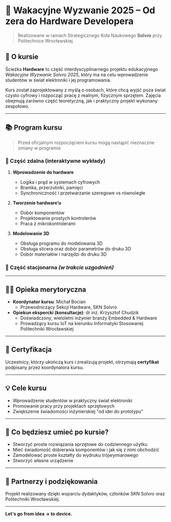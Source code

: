# 🔧 Wakacyjne Wyzwanie 2025 – Od zera do Hardware Developera

> Realizowane w ramach Strategicznego Koła Naukowego **Solvro** przy Politechnice Wrocławskiej  

## 📌 O kursie

Ścieżka **Hardware** to część interdyscyplinarnego projektu edukacyjnego _Wakacyjne Wyzwanie Solvro 2025_, który ma na celu wprowadzenie studentów w świat elektroniki i jej programowania.

Kurs został zaprojektowany z myślą o osobach, które chcą wyjść poza świat czysto cyfrowy i rozpocząć pracę z realnym, fizycznym sprzętem. Zajęcia obejmują zarówno część teoretyczną, jak i praktyczny projekt wykonany zespołowo.

---

## 📚 Program kursu 

> Przed oficjalnym rozpoczęciem kursu mogą nastąpić nieznaczne zmiany w programie
 
### 🔹 Część zdalna (interaktywne wykłady)

1. **Wprowadzenie do hardware**
   - Logika i prąd w systemach cyfrowych
   - Bramka, przerzutniki, pamięci
   - Synchroniczność i przetwarzanie szeregowe vs równoległe

2. **Tworzenie hardware’u**
   - Dobór komponentów
   - Projektowanie prostych kontrolerów
   - Praca z mikrokontrolerami

3. **Modelowanie 3D**
   - Obsługa programu do modelowania 3D
   - Obsługa slicera oraz dobór parametrów do druku 3D
   - Dobór materiałów i narzędzi do druku 3D

### 🔹 Część stacjonarna *(w trakcie uzgodnień)*

---

## 👨‍🏫 Opieka merytoryczna

- **Koordynator kursu**: Michał Bocian  
  - Przewodniczący Sekcji Hardware, SKN Solvro  
- **Opiekun ekspercki (konsultacje)**: dr inż. Krzysztof Chudzik
  - Doświadczony, wieloletni inżynier branży Embedded & Hardware
  - Prowadzący kursu IoT na kierunku Informatyki Stosowanej Politechniki Wrocławskiej

---

## 📄 Certyfikacja

Uczestnicy, którzy ukończą kurs i zrealizują projekt, otrzymają **certyfikat** podpisany przez koordynatora kursu.


---

## 💡 Cele kursu

- Wprowadzenie studentów w praktyczny świat elektroniki
- Promowanie pracy przy projektach sprzętowych
- Zwiększenie świadomości inżynierskiej "od idei do prototypu"

---
## 🧠 Co będziesz umieć po kursie?

- Stworzyć proste rozwiązania sprzętowe do codziennego użytku
- Mieć świadomość dobierania komponentów i jak się z nimi obchodzić
- Zamodelować proste kształty do wydruku trójwymiarowego
- Stworzyć własne urządzenie

---

## 🤝 Partnerzy i podziękowania

Projekt realizowany dzięki wsparciu dydaktyków, członków SKN Solvro oraz Politechniki Wrocławskiej.

---

**Let's go from idea → to device.**
